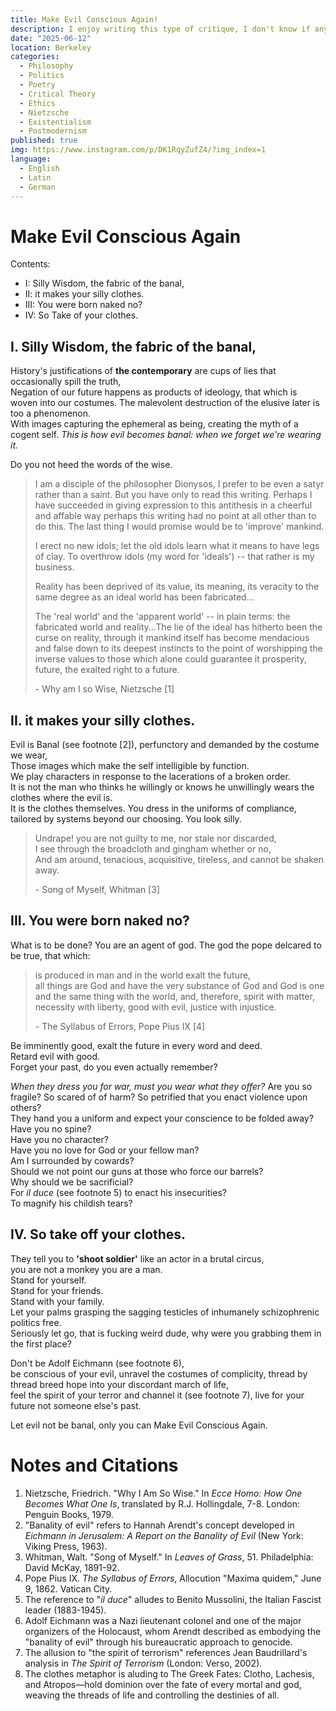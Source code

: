 ```yaml
---
title: Make Evil Conscious Again!
description: I enjoy writing this type of critique, I don't know if anyone will understand but maybe the imagery is fun.
date: "2025-06-12"
location: Berkeley
categories:
  - Philosophy
  - Politics
  - Poetry
  - Critical Theory
  - Ethics
  - Nietzsche
  - Existentialism
  - Postmodernism
published: true
img: https://www.instagram.com/p/DK1RqyZufZ4/?img_index=1
language:
  - English
  - Latin
  - German
---
```


# Make Evil Conscious Again

Contents:

- I: Silly Wisdom, the fabric of the banal,
- II: it makes your silly clothes.
- III: You were born naked no?
- IV: So Take of your clothes.

## I. Silly Wisdom, the fabric of the banal,

History's justifications of **the contemporary** are cups of lies that occasionally spill the truth,  
Negation of our future happens as products of ideology, that which is woven into our costumes.
The malevolent destruction of the elusive later is too a phenomenon.  
With images capturing the ephemeral as being, creating the myth of a cogent self.
_This is how evil becomes banal: when we forget we're wearing it._

Do you not heed the words of the wise.

> I am a disciple of the philosopher Dionysos, I prefer to be even a satyr rather than a saint.
> But you have only to read this writing.
> Perhaps I have succeeded in giving expression to this antithesis in a cheerful and affable way perhaps this writing had no point at all other than to do this.
> The last thing I would promise would be to 'improve' mankind.
>
> I erect no new idols; let the old idols learn what it means to have legs of clay. To overthrow idols (my word for 'ideals') -- that rather is my business.
>
> Reality has been deprived of its value, its meaning, its veracity to the same degree as an ideal world has been fabricated...
>
> The 'real world' and the 'apparent world' -- in plain terms: the fabricated world and reality...The lie of the ideal has hitherto been the curse on reality, through it mankind itself has become mendacious and false down to its deepest instincts to the point of worshipping the inverse values to those which alone could guarantee it prosperity, future, the exalted right to a future.
>
> \- Why am I so Wise, Nietzsche [1]

## II. it makes your silly clothes.

Evil is Banal (see footnote [2]), perfunctory and demanded by the costume we wear,  
Those images which make the self intelligible by function.  
We play characters in response to the lacerations of a broken order.  
It is not the man who thinks he willingly or knows he unwillingly wears the clothes where the evil is.  
It is the clothes themselves.
You dress in the uniforms of compliance, tailored by systems beyond our choosing.
You look silly.

> Undrape! you are not guilty to me, nor stale nor discarded,  
> I see through the broadcloth and gingham whether or no,  
> And am around, tenacious, acquisitive, tireless, and cannot be shaken away.
>
> \- Song of Myself, Whitman [3]

## III. You were born naked no?

What is to be done?
You are an agent of god.
The god the pope delcared to be true, that which:

> is produced in man and in the world exalt the future,  
> all things are God and have the very substance of God
> and God is one and the same thing with the world, and, therefore,
> spirit with matter,
> necessity with liberty,
> good with evil,
> justice with injustice.
>
> \- The Syllabus of Errors, Pope Pius IX [4]

Be imminently good, exalt the future in every word and deed.  
Retard evil with good.  
Forget your past, do you even actually remember?

_When they dress you for war, must you wear what they offer?_
Are you so fragile? So scared of of harm?
So petrified that you enact violence upon others?  
They hand you a uniform and expect your conscience to be folded away?
Have you no spine?  
Have you no character?  
Have you no love for God or your fellow man?  
Am I surrounded by cowards?  
Should we not point our guns at those who force our barrels?  
Why should we be sacrificial?  
For _il duce_ (see footnote 5) to enact his insecurities?  
To magnify his childish tears?

## IV. So take off your clothes.

They tell you to **'shoot soldier'** like an actor in a brutal circus,  
you are not a monkey you are a man.  
Stand for yourself.  
Stand for your friends.  
Stand with your family.  
Let your palms grasping the sagging testicles of inhumanely schizophrenic politics free.  
Seriously let go, that is fucking weird dude, why were you grabbing them in the first place?

Don't be Adolf Eichmann (see footnote 6),  
be conscious of your evil,
unravel the costumes of complicity, thread by thread
breed hope into your discordant march of life,  
feel the spirit of your terror and channel it (see footnote 7),
live for your future not someone else's past.

Let evil not be banal, only you can Make Evil Conscious Again.

# Notes and Citations

1. Nietzsche, Friedrich. "Why I Am So Wise." In _Ecce Homo: How One Becomes What One Is_, translated by R.J. Hollingdale, 7-8. London: Penguin Books, 1979.
2. "Banality of evil" refers to Hannah Arendt's concept developed in _Eichmann in Jerusalem: A Report on the Banality of Evil_ (New York: Viking Press, 1963).
3. Whitman, Walt. "Song of Myself." In _Leaves of Grass_, 51. Philadelphia: David McKay, 1891-92.
4. Pope Pius IX. _The Syllabus of Errors_, Allocution "Maxima quidem," June 9, 1862. Vatican City.
5. The reference to "_il duce_" alludes to Benito Mussolini, the Italian Fascist leader (1883-1945).
6. Adolf Eichmann was a Nazi lieutenant colonel and one of the major organizers of the Holocaust, whom Arendt described as embodying the "banality of evil" through his bureaucratic approach to genocide.
7. The allusion to "the spirit of terrorism" references Jean Baudrillard's analysis in _The Spirit of Terrorism_ (London: Verso, 2002).
8. The clothes metaphor is aluding to The Greek Fates: Clotho, Lachesis, and Atropos—hold dominion over the fate of every mortal and god, weaving the threads of life and controlling the destinies of all.
